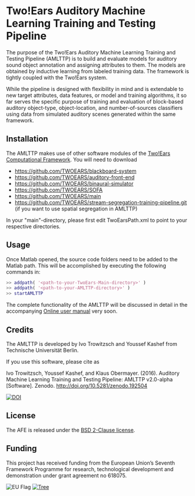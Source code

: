Two!Ears Auditory Machine Learning Training and Testing Pipeline
================================================================

The purpose of the Two!Ears Auditory Machine Learning Training and Testing 
Pipeline (AMLTTP) is to build and evaluate models for auditory sound object 
annotation and assigning attributes to them. The models are obtained by 
inductive learning from labeled training data. The framework is tightly 
coupled with the Two!Ears system. 

While the pipeline is designed with flexibility in mind and is extendable to 
new target attributes, data features, or model and training algorithms, it so far
serves the specific purpose of training and evaluation of block-based auditory 
object-type, object-location, and number-of-sources classifiers using data from 
simulated auditory scenes generated within the same framework.


## Installation

The AMLTTP makes use of other software modules of the [Two!Ears
Computational Framework](https://github.com/TWOEARS/). You will need to download 
- https://github.com/TWOEARS/blackboard-system
- https://github.com/TWOEARS/auditory-front-end
- https://github.com/TWOEARS/binaural-simulator
- https://github.com/TWOEARS/SOFA
- https://github.com/TWOEARS/main
- https://github.com/TWOEARS/stream-segregation-training-pipeline.git  (if you want to use spatial segregation in AMLTTP)

In your "main"-directory, please first edit TwoEarsPath.xml to point to your 
respective directories.



## Usage

Once Matlab opened, the source code folders need to be added to the Matlab path. 
This will be accomplished by executing the following commands in:
```Matlab
>> addpath( '<path-to-your-TwoEars-Main-directory>' )
>> addpath( '<path-to-your-AMLTTP-directory>' )
>> startAMLTTP
```

The complete functionality of the AMLTTP will be discussed in detail in the accompanying
[Online user manual](http://twoears.aipa.tu-berlin.de/doc/amlttp/) very soon.


## Credits

The AMLTTP is developed by Ivo Trowitzsch and Youssef Kashef from Technische
Universität Berlin.

If you use this software, please cite as

Ivo Trowitzsch, Youssef Kashef, and Klaus Obermayer. (2016). Auditory Machine Learning Training and Testing Pipeline: AMLTTP v2.0-alpha [Software]. Zenodo. http://doi.org/10.5281/zenodo.192504

[![DOI](https://zenodo.org/badge/41019651.svg)](https://zenodo.org/badge/latestdoi/41019651)


## License

The AFE is released under the [BSD 2-Clause license](https://opensource.org/licenses/BSD-2-Clause).


## Funding

This project has received funding from the European Union’s Seventh Framework
Programme for research, technological development and demonstration under grant
agreement no 618075.

![EU Flag](doc/img/eu-flag.gif) [![Tree](doc/img/tree.jpg)](http://cordis.europa.eu/fet-proactive/)
